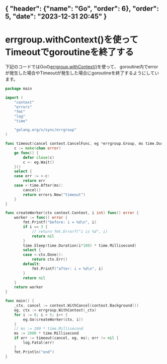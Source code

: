 { "header": {"name": "Go", "order": 6},  "order": 5, "date": "2023-12-31 20:45" }
---
# errgroup.withContext()を使ってTimeoutでgoroutineを終了する

下記のコードではGoの[errgroup.withContext()](https://pkg.go.dev/golang.org/x/sync/errgroup#WithContext)を使って、
goroutine内でerrorが発生した場合やTimeoutが発生した場合にgoroutineを終了するようにしています。

```go
package main

import (
	"context"
	"errors"
	"fmt"
	"log"
	"time"

	"golang.org/x/sync/errgroup"
)

func timeout(cancel context.CancelFunc, eg *errgroup.Group, ms time.Duration) error {
	c := make(chan error)
	go func() {
		defer close(c)
		c <- eg.Wait()
	}()
	select {
	case err := <-c:
		return err
	case <-time.After(ms):
		cancel()
		return errors.New("timeout")
	}
}

func createWorker(ctx context.Context, i int) func() error {
	worker := func() error {
		fmt.Printf("before: i = %d\n", i)
		if i == 3 {
			// return fmt.Errorf("i is %d", i)
			return nil
		}
		time.Sleep(time.Duration(i*100) * time.Millisecond)
		select {
		case <-ctx.Done():
			return ctx.Err()
		default:
			fmt.Printf("after: i = %d\n", i)
		}
		return nil
	}
	return worker
}

func main() {
	_ctx, cancel := context.WithCancel(context.Background())
	eg, ctx := errgroup.WithContext(_ctx)
	for i := 0; i < 5; i++ {
		eg.Go(createWorker(ctx, i))
	}
	// ms := 200 * time.Millisecond
	ms := 2000 * time.Millisecond
	if err := timeout(cancel, eg, ms); err != nil {
		log.Fatal(err)
	}
	fmt.Println("end")
}
```